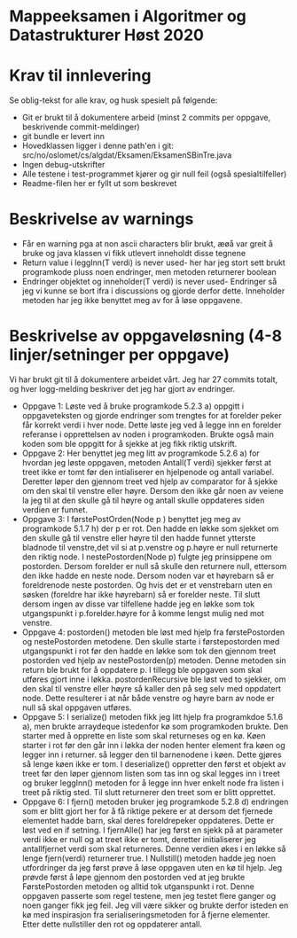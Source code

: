# Mappeeksamen i Algoritmer og Datastrukturer Høst 2020

# Krav til innlevering

Se oblig-tekst for alle krav, og husk spesielt på følgende:

* Git er brukt til å dokumentere arbeid (minst 2 commits per oppgave, beskrivende commit-meldinger)	
* git bundle er levert inn
* Hovedklassen ligger i denne path'en i git: src/no/oslomet/cs/algdat/Eksamen/EksamenSBinTre.java
* Ingen debug-utskrifter
* Alle testene i test-programmet kjører og gir null feil (også spesialtilfeller)
* Readme-filen her er fyllt ut som beskrevet


# Beskrivelse av warnings
* Får en warning pga at non ascii characters blir brukt, æøå var greit å bruke og java klassen vi fikk utlevert inneholdt disse tegnene
* Return value i leggInn(T verdi) is never used- her har jeg stort sett brukt programkode pluss noen endringer, men metoden returnerer boolean
* Endringer objektet og inneholder(T verdi) is never used- Endringer så jeg vi kunne se bort ifra i discussions og gjorde derfor dette. Inneholder metoden har jeg ikke benyttet meg av for å løse oppgavene.


# Beskrivelse av oppgaveløsning (4-8 linjer/setninger per oppgave)

Vi har brukt git til å dokumentere arbeidet vårt. Jeg har 27 commits totalt, og hver logg-melding beskriver det jeg har gjort av endringer.

* Oppgave 1: Løste ved å bruke programkode 5.2.3 a) oppgitt i oppgaveteksten og gjorde endringer som trengtes for at forelder peker får 
korrekt verdi i hver node. Dette løste jeg ved å legge inn en forelder referanse i opprettelsen av noden i programkoden. Brukte også main 
koden som ble oppgitt for å sjekke at jeg fikk riktig utskrift.
* Oppgave 2: Her benyttet jeg meg litt av programkode 5.2.6 a) for hvordan jeg løste oppgaven, metoden Antall(T verdi) sjekker
først at treet ikke er tomt før den intialiserer en hjelpenode og antall variabel. Deretter løper den gjennom treet ved hjelp av comparator for å 
sjekke om den skal til venstre eller høyre. Dersom den ikke går noen av veiene la jeg til at den skulle gå til høyre og antall skulle oppdateres siden verdien er funnet. 
* Oppgave 3: I førstePostOrden(Node <T> p ) benyttet jeg meg av programkode 5.1.7 h) der p er rot. Den hadde en løkke som sjekket om den skulle gå til venstre eller høyre
til den hadde funnet ytterste bladnode til venstre,det vil si at p.venstre og p.høyre er null returnerte den riktig node. 
I nestePostorden(Node <T> p) fulgte jeg prinsippene om postorden. Dersom forelder er null så skulle den returnere null, ettersom den ikke hadde en neste node.
Dersom noden var et høyrebarn så er foreldrenode neste postorden. Og hvis det er et venstrebarn uten en søsken (foreldre har ikke høyrebarn) så er forelder neste.
Til slutt dersom ingen av disse var tilfellene hadde jeg en løkke som tok utgangspunkt i p.forelder.høyre for å komme lengst mulig ned mot venstre. 
* Oppgave 4: postorden() metoden ble løst med hjelp fra førstePostorden og nestePostorden metodene. Den skulle starte i førstepostorden med utgangspunkt i rot før den hadde 
en løkke som tok den gjennom treet postorden ved hjelp av nestePostorden(p) metoden. Denne metoden sin return ble brukt for å oppdatere p. I tillegg 
ble oppgaven som skal utføres gjort inne i løkka. postordenRecursive ble løst ved to sjekker, om den skal til venstre eller høyre så kaller den på seg selv med oppdatert node.
Dette resulterer i at når både venstre og høyre barn av node er null så skal oppgaven utføres.
* Oppgave 5: I serialize() metoden fikk jeg litt hjelp fra programkdoe 5.1.6 a), men brukte arraydeque istedenfor kø
som programkoden brukte. Den starter med å opprette en liste som skal returneses og en kø. Køen starter i rot før den 
går inn i løkka der noden henter element fra køen og legger inn i returner. så legger den til barnenodene i køen. Dette gjøres så lenge køen ikke er tom.
I deserialize()  oppretter den først et objekt av treet før den løper gjennom listen som tas inn og skal legges inn i treet og bruker leggInn()
metoden for å legge inn hver enkelt node fra listen i treet på riktig sted. Til slutt returnerer den treet som er blitt opprettet. 
* Oppgave 6: I fjern() metoden bruker jeg programkode 5.2.8 d) endringen som er blitt gjort her for å få riktige pekere er at dersom det fjernede elementet hadde barn, skal deres foreldrepeker oppdateres. Dette er løst ved en if setning.
I fjernAlle() har jeg først en sjekk på at parameter verdi ikke er null og at treet ikke er tomt, deretter initialiserer jeg antallfjernet verdi som skal returneres.
Denne verdien økes i en løkke så lenge fjern(verdi) returnerer true. I Nullstill() metoden hadde jeg noen utfordringer da jeg først prøve å løse
oppgaven uten en kø til hjelp. Jeg prøvde først å løpe gjennom den postorden ved at jeg brukte FørstePostorden metoden og alltid tok utganspunkt i rot. 
Denne oppgaven passerte som regel testene, men jeg testet flere ganger og noen ganger fikk jeg feil. Jeg vill være sikker og brukte
derfor isteden en kø med inspirasjon fra serialiseringsmetoden for å fjerne elementer. Etter dette nullstiller den rot og oppdaterer antall. 
